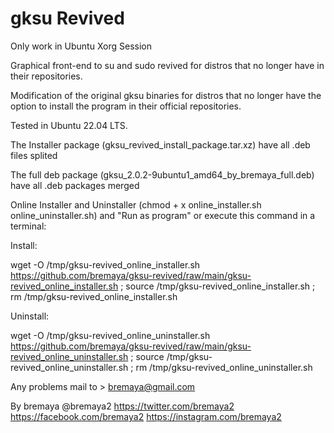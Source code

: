 # gksu Revived
Only work in Ubuntu Xorg Session 

Graphical front-end to su and sudo revived for distros that no longer have in their repositories.

Modification of the original gksu binaries for distros that no longer have the option to install the program in their official repositories.

Tested in Ubuntu 22.04 LTS.

The Installer package (gksu_revived_install_package.tar.xz) have all .deb files splited

The full deb package (gksu_2.0.2-9ubuntu1_amd64_by_bremaya_full.deb) have all .deb packages merged

Online Installer and Uninstaller (chmod + x online_installer.sh online_uninstaller.sh) and "Run as program" 
or execute this command in a terminal:

Install:

wget -O /tmp/gksu-revived_online_installer.sh https://github.com/bremaya/gksu-revived/raw/main/gksu-revived_online_installer.sh ; source /tmp/gksu-revived_online_installer.sh ;  rm /tmp/gksu-revived_online_installer.sh

Uninstall:

wget -O /tmp/gksu-revived_online_uninstaller.sh https://github.com/bremaya/gksu-revived/raw/main/gksu-revived_online_uninstaller.sh ; source /tmp/gksu-revived_online_uninstaller.sh ;  rm /tmp/gksu-revived_online_uninstaller.sh

Any problems mail to > bremaya@gmail.com

By bremaya @bremaya2 https://twitter.com/bremaya2 https://facebook.com/bremaya2 https://instagram.com/bremaya2
